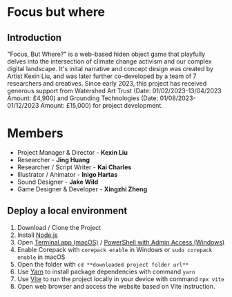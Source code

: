 # Focus but where

## Introduction

"Focus, But Where?" is a web-based hiden object game that playfully delves into the intersection of climate change activism and our complex digital landscape. 
It's inital narrative and concept design was created by Artist Kexin Liu, and was later further co-developed by a team of 7 researchers and creatives. 
Since early 2023, this project has received generous support from Watershed Art Trust (Date: 01/02/2023-13/04/2023 Amount: £4,900) and Grounding Technologies (Date: 01/08/2023- 01/12/2023 Amount: £15,000) for project development.

# Members

- Project Manager & Director - **Kexin Liu**
- Researcher - **Jing Huang**
- Researcher / Script Writer - **Kai Charles**
- Illustrator / Animator - **Inigo Hartas**
- Sound Designer - **Jake Wild**
- Game Designer & Developer - **Xingzhi Zheng**

## Deploy a local environment

1. Download / Clone the Project
2. Install [Node.js](https://nodejs.org/en)
3. Open [Terminal.app (macOS)](https://support.apple.com/en-gb/guide/terminal/trmld4c92d55/mac) / [PowerShell with Admin Access (Windows)](https://learn.microsoft.com/en-us/powershell/scripting/overview?view=powershell-7.3)
4. Enable Corepack with `corepack enable` in Windows or `sudo corepack enable` in macOS
5. Open the folder with `cd **downloaded project folder url**`
6. Use [Yarn](https://yarnpkg.com/) to install package dependencies with command `yarn`
7. Use [Vite](https://vitejs.dev/) to run the project locally in your device with command `npx vite`
8. Open web browser and access the website based on Vite instruction.
